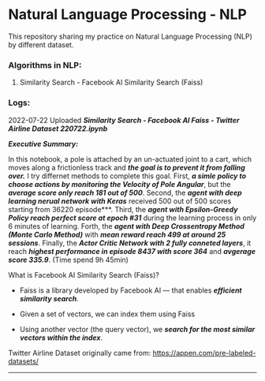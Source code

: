 # Natural Language Processing - NLP
This repository sharing my practice on Natural Language Processing (NLP) by different dataset.

### Algorithms in NLP:
1. Similarity Search - Facebook AI Similarity Search (Faiss)

### Logs:
2022-07-22 Uploaded ***Similarity Search - Facebook AI  Faiss - Twitter Airline Dataset 220722.ipynb***

***Executive Summary:***

In this notebook, a pole is attached by an un-actuated joint to a cart, which moves along a frictionless track and ***the goal is to prevent it from falling over.*** I try differnet methods to complete this goal. First, ***a simle policy to choose actions by monitoring the Velocity of Pole Angular***, but the ***average score only reach 181 out of 500***. Second, the ***agent with deep learning nerual network with Keras*** received 500 out of 500 scores starting from 36220 episode***. Third, the ***agent with Epsilon-Greedy Policy reach perfect score at epoch #31*** during the learning process in only 6 minutes of learning. Forth, the ***agent with Deep Crossentropy Method (Monte Carlo Method)*** with ***mean reward reach 499 at around 25 sessions***. Finally, the ***Actor Critic Network with 2 fully conneted layers***, it reach ***highest performance in episode 8437 with score 364*** and ***avgerage score 335.9***. (Time spend 9h 45min)

What is Facebook AI Similarity Search (Faiss)?

- Faiss is a library developed by Facebook AI — that enables ***efficient similarity search***.

- Given a set of vectors, we can index them using Faiss

- Using another vector (the query vector), we ***search for the most similar vectors within the index***.

Twitter Airline Dataset originally came from: https://appen.com/pre-labeled-datasets/

----------------------------------------------------------------------------------------------------------
